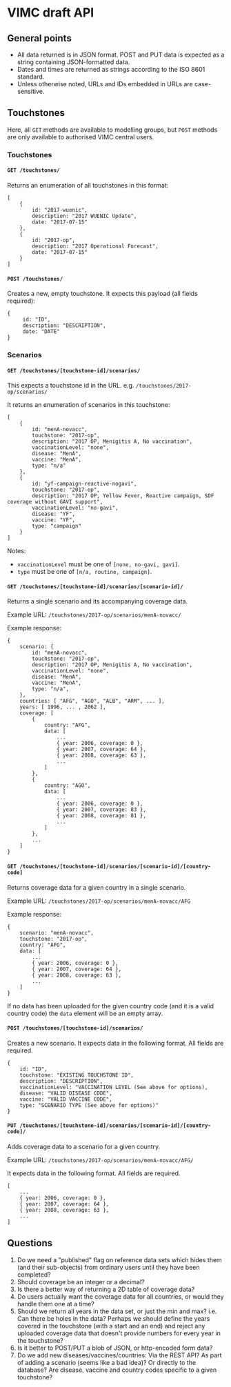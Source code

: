 # VIMC draft API
## General points
* All data returned is in JSON format. POST and PUT data is expected as a string containing JSON-formatted data.
* Dates and times are returned as strings according to the ISO 8601 standard.
* Unless otherwise noted, URLs and IDs embedded in URLs are case-sensitive.

## Touchstones
Here, all `GET` methods are available to modelling groups, but `POST` methods are only available to authorised VIMC central users.

### Touchstones
#### `GET /touchstones/`
Returns an enumeration of all touchstones in this format:

    [
        { 
            id: "2017-wuenic",
            description: "2017 WUENIC Update",
            date: "2017-07-15"
        },
        { 
            id: "2017-op",
            description: "2017 Operational Forecast",
            date: "2017-07-15"
        }
    ]
#### `POST /touchstones/`
Creates a new, empty touchstone. It expects this payload (all fields required):

    {
         id: "ID",
         description: "DESCRIPTION",
         date: "DATE"
    }

### Scenarios
#### `GET /touchstones/[touchstone-id]/scenarios/`
This expects a touchstone id in the URL. e.g. `/touchstones/2017-op/scenarios/`

It returns an enumeration of scenarios in this touchstone:

    [
        {
            id: "menA-novacc",
            touchstone: "2017-op",
            description: "2017 OP, Menigitis A, No vaccination",
            vaccinationLevel: "none",
            disease: "MenA",
            vaccine: "MenA",
            type: "n/a"
        },
        {
            id: "yf-campaign-reactive-nogavi",
            touchstone: "2017-op",
            description: "2017 OP, Yellow Fever, Reactive campaign, SDF coverage without GAVI support",
            vaccinationLevel: "no-gavi",
            disease: "YF",
            vaccine: "YF",
            type: "campaign"
        }
    ]

Notes:

* `vaccinationLevel` must be one of `[none, no-gavi, gavi]`.
* `type` must be one of `[n/a, routine, campaign]`.

#### `GET /touchstones/[touchstone-id]/scenarios/[scenario-id]/`
Returns a single scenario and its accompanying coverage data.

Example URL: `/touchstones/2017-op/scenarios/menA-novacc/`

Example response:

    {
        scenario: {
            id: "menA-novacc",
            touchstone: "2017-op",
            description: "2017 OP, Menigitis A, No vaccination",
            vaccinationLevel: "none",
            disease: "MenA",
            vaccine: "MenA",
            type: "n/a",
        },
        countries: [ "AFG", "AGO", "ALB", "ARM", ... ],
        years: [ 1996, ... , 2062 ],
        coverage: [
            { 
                country: "AFG", 
                data: [
                    ...
                    { year: 2006, coverage: 0 },
                    { year: 2007, coverage: 64 },
                    { year: 2008, coverage: 63 },
                    ...
                ]
            },
            { 
                country: "AGO", 
                data: [
                    ...
                    { year: 2006, coverage: 0 },
                    { year: 2007, coverage: 83 },
                    { year: 2008, coverage: 81 },
                    ...
                ]
            },
            ...
        ]
    } 

#### `GET /touchstones/[touchstone-id]/scenarios/[scenario-id]/[country-code]`
Returns coverage data for a given country in a single scenario.

Example URL: `/touchstones/2017-op/scenarios/menA-novacc/AFG`

Example response:

    {
        scenario: "menA-novacc",
        touchstone: "2017-op",
        country: "AFG", 
        data: [
            ...
            { year: 2006, coverage: 0 },
            { year: 2007, coverage: 64 },
            { year: 2008, coverage: 63 },
            ...
        ]
    }

If no data has been uploaded for the given country code (and it is a valid country code) the `data` element will be an empty array. 

#### `POST /touchstones/[touchstone-id]/scenarios/`
Creates a new scenario. It expects data in the following format. All fields are required.

    {
        id: "ID",
        touchstone: "EXISTING TOUCHSTONE ID",
        description: "DESCRIPTION",
        vaccinationLevel: "VACCINATION LEVEL (See above for options),
        disease: "VALID DISEASE CODE",
        vaccine: "VALID VACCINE CODE",
        type: "SCENARIO TYPE (See above for options)"
    }

#### `PUT /touchstones/[touchstone-id]/scenarios/[scenario-id]/[country-code]/`
Adds coverage data to a scenario for a given country. 

Example URL: `/touchstones/2017-op/scenarios/menA-novacc/AFG/`

It expects data in the following format. All fields are required.

    [
        ...
        { year: 2006, coverage: 0 },
        { year: 2007, coverage: 64 },
        { year: 2008, coverage: 63 },
        ...
    ]

## Questions
1. Do we need a "published" flag on reference data sets which hides them (and their sub-objects) from ordinary users until they have been completed?
2. Should coverage be an integer or a decimal?
3. Is there a better way of returning a 2D table of coverage data?
4. Do users actually want the coverage data for all countries, or would they handle them one at a time?
5. Should we return all years in the data set, or just the min and max? i.e. Can there be holes in the data? Perhaps we should define the years covered in the touchstone (with a start and an end) and reject any uploaded coverage data that doesn't provide numbers for every year in the touchstone?
6. Is it better to POST/PUT a blob of JSON, or http-encoded form data?
7. Do we add new diseases/vaccines/countries: Via the REST API? As part of adding a scenario (seems like a bad idea)? Or directly to the database? Are disease, vaccine and country codes specific to a given touchstone?